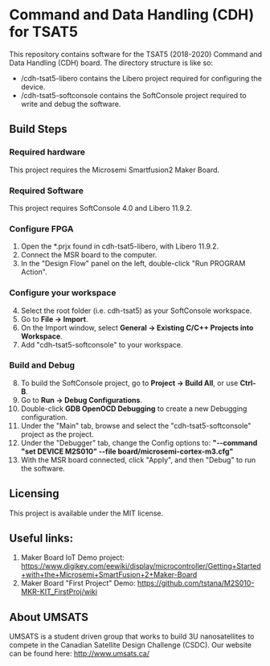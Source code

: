 # Command and Data Handling (CDH) for TSAT5
This repository contains software for the TSAT5 (2018-2020) Command and Data Handling (CDH) board. The directory structure is like so:
- /cdh-tsat5-libero contains the Libero project required for configuring the device.
- /cdh-tsat5-softconsole contains the SoftConsole project required to write and debug the software.


## Build Steps

### Required hardware
This project requires the Microsemi Smartfusion2 Maker Board.

### Required Software
This project requires SoftConsole 4.0 and Libero 11.9.2.

### Configure FPGA
1. Open the \*.prjx found in cdh-tsat5-libero, with Libero 11.9.2.
2. Connect the MSR board to the computer.
3. In the "Design Flow" panel on the left, double-click "Run PROGRAM Action".

### Configure your workspace
4. Select the root folder (i.e. cdh-tsat5) as your SoftConsole workspace.
5. Go to **File -> Import**.
6. On the Import window, select **General -> Existing C/C++ Projects into Workspace**.
7. Add "cdh-tsat5-softconsole" to your workspace. 

### Build and Debug
8. To build the SoftConsole project, go to **Project -> Build All**, or use **Ctrl-B**.
9. Go to **Run -> Debug Configurations**.
10. Double-click **GDB OpenOCD Debugging** to create a new Debugging configuration.
11. Under the "Main" tab, browse and select the "cdh-tsat5-softconsole" project as the project.
12. Under the "Debugger" tab, change the Config options to: **"--command "set DEVICE M2S010" --file board/microsemi-cortex-m3.cfg"**
12. With the MSR board connected, click "Apply", and then "Debug" to run the software.

## Licensing
This project is available under the MIT license.

## Useful links:
1. Maker Board IoT Demo project: https://www.digikey.com/eewiki/display/microcontroller/Getting+Started+with+the+Microsemi+SmartFusion+2+Maker-Board
2. Maker Board "First Project" Demo: https://github.com/tstana/M2S010-MKR-KIT_FirstProj/wiki

## About UMSATS
UMSATS is a student driven group that works to build 3U nanosatellites to compete in the Canadian Satellite Design Challenge (CSDC). Our website can be found here: http://www.umsats.ca/
